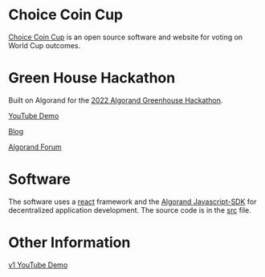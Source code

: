 # Choice Coin Cup
[Choice Coin Cup](https://www.choiceinferno.com/) is an open source software and website for voting on World Cup outcomes. 

# Green House Hackathon
Built on Algorand for the [2022 Algorand Greenhouse Hackathon](https://github.com/algorandfoundation/grow-algorand/issues/191).

[YouTube Demo](https://www.youtube.com/watch?v=mhdyFMJ4-JM)

[Blog](https://medium.com/@ChoiceCoin/choice-coin-cup-bdb9ea415bb)

[Algorand Forum](https://forum.algorand.org/t/choice-coin-cup/8077)

# Software

The software uses a [react](https://reactjs.org/) framework and the [Algorand Javascript-SDK](https://github.com/algorand/js-algorand-sdk) for decentralized application development. The source code is in the [src](https://github.com/Bhaney44/Choice-Coin-Cup/tree/main/src) file.

# Other Information

[v1 YouTube Demo](https://www.youtube.com/watch?v=3kMrobt61mM)
